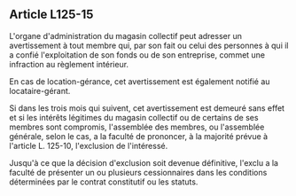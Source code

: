 Article L125-15
----
L'organe d'administration du magasin collectif peut adresser un avertissement à
tout membre qui, par son fait ou celui des personnes à qui il a confié
l'exploitation de son fonds ou de son entreprise, commet une infraction au
règlement intérieur.

En cas de location-gérance, cet avertissement est également notifié au
locataire-gérant.

Si dans les trois mois qui suivent, cet avertissement est demeuré sans effet et
si les intérêts légitimes du magasin collectif ou de certains de ses membres
sont compromis, l'assemblée des membres, ou l'assemblée générale, selon le cas,
a la faculté de prononcer, à la majorité prévue à l'article L. 125-10,
l'exclusion de l'intéressé.

Jusqu'à ce que la décision d'exclusion soit devenue définitive, l'exclu a la
faculté de présenter un ou plusieurs cessionnaires dans les conditions
déterminées par le contrat constitutif ou les statuts.
